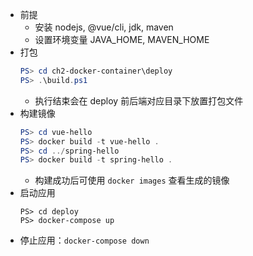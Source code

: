 * 前提
  * 安装 nodejs, @vue/cli, jdk, maven
  * 设置环境变量 JAVA_HOME, MAVEN_HOME
* 打包
  ```powershell
  PS> cd ch2-docker-container\deploy
  PS> .\build.ps1
  ```
  * 执行结束会在 deploy 前后端对应目录下放置打包文件
* 构建镜像
  ```powershell
  PS> cd vue-hello
  PS> docker build -t vue-hello .
  PS> cd ../spring-hello
  PS> docker build -t spring-hello .
  ```
  * 构建成功后可使用 `docker images` 查看生成的镜像
* 启动应用
  ```powershel
  PS> cd deploy
  PS> docker-compose up
  ```
* 停止应用：`docker-compose down`
  